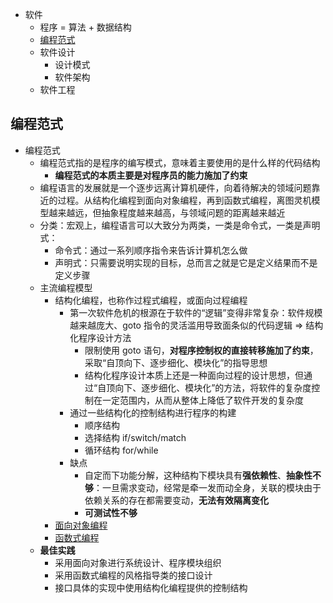 - 软件
  - 程序 = 算法 + 数据结构
  - [编程范式](#编程范式)
  - 软件设计
    - 设计模式
    - 软件架构
  - 软件工程

## 编程范式

- 编程范式
  - 编程范式指的是程序的编写模式，意味着主要使用的是什么样的代码结构
    - **编程范式的本质主要是对程序员的能力施加了约束**
  - 编程语言的发展就是一个逐步远离计算机硬件，向着待解决的领域问题靠近的过程。从结构化编程到面向对象编程，再到函数式编程，离图灵机模型越来越远，但抽象程度越来越高，与领域问题的距离越来越近
  - 分类：宏观上，编程语言可以大致分为两类，一类是命令式，一类是声明式：
    - 命令式：通过一系列顺序指令来告诉计算机怎么做
    - 声明式：只需要说明实现的目标，总而言之就是它是定义结果而不是定义步骤
  - 主流编程模型
    - 结构化编程，也称作过程式编程，或面向过程编程
      - 第一次软件危机的根源在于软件的“逻辑”变得非常复杂：软件规模越来越庞大、goto 指令的灵活滥用导致面条似的代码逻辑 => 结构化程序设计方法
        - 限制使用 goto 语句，**对程序控制权的直接转移施加了约束**，采取“自顶向下、逐步细化、模块化”的指导思想
        - 结构化程序设计本质上还是一种面向过程的设计思想，但通过“自顶向下、逐步细化、模块化”的方法，将软件的复杂度控制在一定范围内，从而从整体上降低了软件开发的复杂度
      - 通过一些结构化的控制结构进行程序的构建
        - 顺序结构
        - 选择结构 if/switch/match 
        - 循环结构 for/while
      - 缺点
        - 自定而下功能分解，这种结构下模块具有**强依赖性**、**抽象性不够**：一旦需求变动，经常是牵一发而动全身，关联的模块由于依赖关系的存在都需要变动，**无法有效隔离变化**
        - **可测试性不够**
    - [面向对象编程](./面向对象编程.md)
    - [函数式编程](./函数式编程.md)
  - **最佳实践**
    - 采用面向对象进行系统设计、程序模块组织
    - 采用函数式编程的风格指导类的接口设计
    - 接口具体的实现中使用结构化编程提供的控制结构